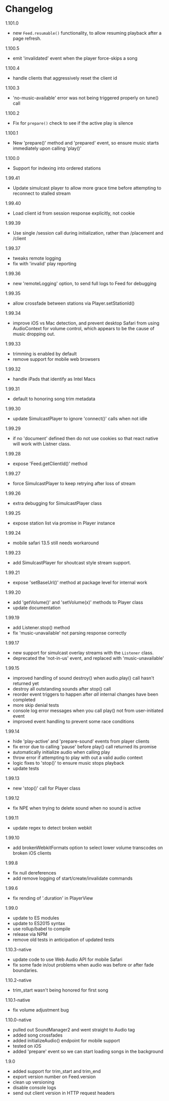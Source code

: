 # Changelog

1.101.0

- new `Feed.resumable()` functionality, to allow resuming playback after a page refresh.

1.100.5

- emit 'invalidated' event when the player force-skips a song

1.100.4

- handle clients that aggressively reset the client id

1.100.3

- 'no-music-available' error was not being triggered properly on tune() call

1.100.2

- Fix for `prepare()` check to see if the active play is silence

1.100.1

- New 'prepare()' method and 'prepared' event, so ensure music starts immediately upon calling 'play()'

1.100.0

- Support for indexing into ordered stations

1.99.41

- Update simulcast player to allow more grace time before attempting to reconnect to stalled stream

1.99.40

- Load client id from session response explicitly, not cookie

1.99.39

- Use single /session call during initialization, rather than /placement and /client

1.99.37

- tweaks remote logging
- fix with 'invalid' play reporting

1.99.36

- new 'remoteLogging' option, to send full logs to Feed for debugging

1.99.35

- allow crossfade between stations via Player.setStationId() 

1.99.34

- improve iOS vs Mac detection, and prevent desktop Safari from using AudioContext
  for volume control, which appears to be the cause of music dropping out. 

1.99.33

- trimming is enabled by default
- remove support for mobile web browsers

1.99.32

- handle iPads that identify as Intel Macs

1.99.31

- default to honoring song trim metadata

1.99.30

- update SimulcastPlayer to ignore 'connect()' calls when not idle

1.99.29

- if no 'document' defined then do not use cookies so that react native
  will work with Listner class.

1.99.28

- expose 'Feed.getClientId()' method 

1.99.27

- force SimulcastPlayer to keep retrying after loss of stream

1.99.26

- extra debugging for SimulcastPlayer class

1.99.25

- expose station list via promise in Player instance

1.99.24

- mobile safari 13.5 still needs workaround

1.99.23

- add SimulcastPlayer for shoutcast style stream support.

1.99.21

- expose 'setBaseUrl()' method at package level for internal work

1.99.20

- add 'getVolume()' and 'setVolume(x)' methods to Player class
- update documentation

1.99.19

- add Listener.stop() method
- fix 'music-unavailable' not parsing response correctly

1.99.17

- new support for simulcast overlay streams with the `Listener` class.
- deprecated the 'not-in-us' event, and replaced with 'music-unavailable'

1.99.15

- improved handling of sound destroy() when audio.play() call hasn't returned yet
- destroy all outstanding sounds after stop() call
- reorder event triggers to happen after _all_ internal changes have been completed
- more skip denial tests
- console log error messages when you call play() not from user-initiated event
- improved event handling to prevent some race conditions

1.99.14

- hide 'play-active' and 'prepare-sound' events from player clients
- fix error due to calling 'pause' before play() call returned its promise
- automatically initialize audio when calling play
- throw error if attempting to play with out a valid audio context
- logic fixes to 'stop()' to ensure music stops playback
- update tests

1.99.13

- new 'stop()' call for Player class

1.99.12

- fix NPE when trying to delete sound when no sound is active

1.99.11

- update regex to detect broken webkit

1.99.10

- add brokenWebkitFormats option to select lower volume transcodes
  on broken iOS clients

1.99.8

- fix null dereferences
- add remove logging of start/create/invalidate commands

1.99.6

- fix rending of '.duration' in PlayerView

1.99.0

- update to ES modules
- update to ES2015 syntax
- use rollup/babel to compile
- release via NPM
- remove old tests in anticipation of updated tests

1.10.3-native

- update code to use Web Audio API for mobile Safari
- fix some fade in/out problems when audio was before or after
    fade boundaries.

1.10.2-native

- trim_start wasn't being honored for first song

1.10.1-native

- fix volume adjustment bug

1.10.0-native

- pulled out SoundManager2 and went straight to Audio tag
- added song crossfades
- added initializeAudio() endpoint for mobile support
- tested on iOS
- added 'prepare' event so we can start loading songs in
  the background

1.9.0

- added support for trim_start and trim_end
- export version number on Feed.version
- clean up versioning
- disable console logs
- send out client version in HTTP request headers
